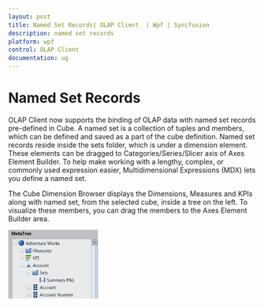 ```yaml
---
layout: post
title: Named Set Records| OLAP Client  | Wpf | Syncfusion
description: named set records
platform: wpf
control: OLAP Client 
documentation: ug
---
```


# Named Set Records

OLAP Client now supports the binding of OLAP data with named set records pre-defined in Cube. A named set is a collection of tuples and members, which can be defined and saved as a part of the cube definition. Named set records reside inside the sets folder, which is under a dimension element. These elements can be dragged to Categories/Series/Slicer axis of Axes Element Builder. To help make working with a lengthy, complex, or commonly used expression easier, Multidimensional Expressions (MDX) lets you define a named set.

The Cube Dimension Browser displays the Dimensions, Measures and KPIs along with named set, from the selected cube, inside a tree on the left. To visualize these members, you can drag the members to the Axes Element Builder area.

![](Named-Set-Records_images/Named-Set-Records_img1.png)



